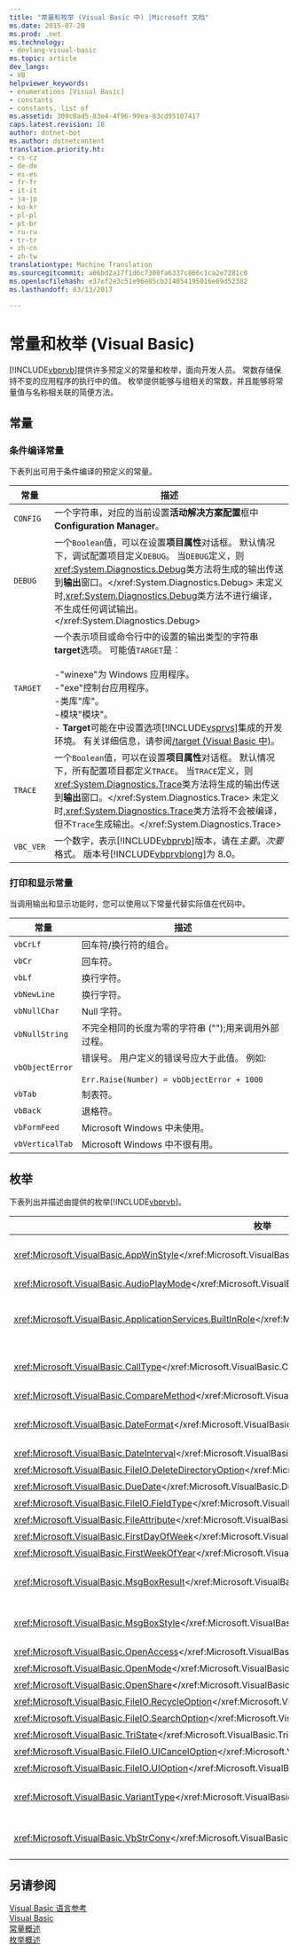```yaml
---
title: "常量和枚举 (Visual Basic 中) |Microsoft 文档"
ms.date: 2015-07-20
ms.prod: .net
ms.technology:
- devlang-visual-basic
ms.topic: article
dev_langs:
- VB
helpviewer_keywords:
- enumerations [Visual Basic]
- constants
- constants, list of
ms.assetid: 309c0ad5-83e4-4f96-99ea-83cd95107417
caps.latest.revision: 18
author: dotnet-bot
ms.author: dotnetcontent
translation.priority.ht:
- cs-cz
- de-de
- es-es
- fr-fr
- it-it
- ja-jp
- ko-kr
- pl-pl
- pt-br
- ru-ru
- tr-tr
- zh-cn
- zh-tw
translationtype: Machine Translation
ms.sourcegitcommit: a06bd2a17f1d6c7308fa6337c866c1ca2e7281c0
ms.openlocfilehash: e37ef2e3c51e96e85cb214054195016e69d52382
ms.lasthandoff: 03/13/2017

---
```

# <a name="constants-and-enumerations-visual-basic"></a>常量和枚举 (Visual Basic)
[!INCLUDE[vbprvb](../../csharp/programming-guide/concepts/linq/includes/vbprvb_md.md)]提供许多预定义的常量和枚举，面向开发人员。 常数存储保持不变的应用程序的执行中的值。 枚举提供能够与组相关的常数，并且能够将常量值与名称相关联的简便方法。  
  
## <a name="constants"></a>常量  
  
### <a name="conditional-compilation-constants"></a>条件编译常量  
 下表列出可用于条件编译的预定义的常量。  
  
|**常量**|**描述**|  
|---|---|  
|`CONFIG`|一个字符串，对应的当前设置**活动解决方案配置**框中**Configuration Manager**。|  
|`DEBUG`|一个`Boolean`值，可以在设置**项目属性**对话框。 默认情况下，调试配置项目定义`DEBUG`。 当`DEBUG`定义，则<xref:System.Diagnostics.Debug>类方法将生成的输出传送到**输出**窗口。</xref:System.Diagnostics.Debug> 未定义时,<xref:System.Diagnostics.Debug>类方法不进行编译，不生成任何调试输出。</xref:System.Diagnostics.Debug>|  
|`TARGET`|一个表示项目或命令行中的设置的输出类型的字符串**target**选项。 可能值`TARGET`是︰<br /><br /> -"winexe"为 Windows 应用程序。<br />-"exe"控制台应用程序。<br />-类库"库"。<br />-模块"模块"。<br />- **Target**可能在中设置选项[!INCLUDE[vsprvs](../../csharp/includes/vsprvs_md.md)]集成的开发环境。 有关详细信息，请参阅[/target (Visual Basic 中)](../../visual-basic/reference/command-line-compiler/target.md)。|  
|`TRACE`|一个`Boolean`值，可以在设置**项目属性**对话框。 默认情况下，所有配置项目都定义`TRACE`。 当`TRACE`定义，则<xref:System.Diagnostics.Trace>类方法将生成的输出传送到**输出**窗口。</xref:System.Diagnostics.Trace> 未定义时,<xref:System.Diagnostics.Trace>类方法将不会被编译，但不`Trace`生成输出。</xref:System.Diagnostics.Trace>|  
|`VBC_VER`|一个数字，表示[!INCLUDE[vbprvb](../../csharp/programming-guide/concepts/linq/includes/vbprvb_md.md)]版本，请在*主要*。*次要*格式。 版本号[!INCLUDE[vbprvblong](../../visual-basic/developing-apps/customizing-extending-my/includes/vbprvblong_md.md)]为 8.0。|  
  
### <a name="print-and-display-constants"></a>打印和显示常量  
 当调用输出和显示功能时，您可以使用以下常量代替实际值在代码中。  
  
|**常量**|**描述**|  
|---|---|  
|`vbCrLf`|回车符/换行符的组合。|  
|`vbCr`|回车符。|  
|`vbLf`|换行字符。|  
|`vbNewLine`|换行字符。|  
|`vbNullChar`|Null 字符。|  
|`vbNullString`|不完全相同的长度为零的字符串 ("");用来调用外部过程。|  
|`vbObjectError`|错误号。 用户定义的错误号应大于此值。 例如: <br /><br /> `Err.Raise(Number) = vbObjectError + 1000`|  
|`vbTab`|制表符。|  
|`vbBack`|退格符。|  
|`vbFormFeed`|Microsoft Windows 中未使用。|  
|`vbVerticalTab`|Microsoft Windows 中不很有用。|  
  
## <a name="enumerations"></a>枚举  
 下表列出并描述由提供的枚举[!INCLUDE[vbprvb](../../csharp/programming-guide/concepts/linq/includes/vbprvb_md.md)]。  
  
|枚举|说明|  
|---|---|  
|<xref:Microsoft.VisualBasic.AppWinStyle></xref:Microsoft.VisualBasic.AppWinStyle>|指示要在调用时，可用于所调用的程序的窗口样式<xref:Microsoft.VisualBasic.Interaction.Shell%2A>函数。</xref:Microsoft.VisualBasic.Interaction.Shell%2A>|  
|<xref:Microsoft.VisualBasic.AudioPlayMode></xref:Microsoft.VisualBasic.AudioPlayMode>|指示如何在调用音频方法时播放声音。|  
|<xref:Microsoft.VisualBasic.ApplicationServices.BuiltInRole></xref:Microsoft.VisualBasic.ApplicationServices.BuiltInRole>|指示角色在调用时，检查类型<xref:Microsoft.VisualBasic.ApplicationServices.User.IsInRole%2A>方法。</xref:Microsoft.VisualBasic.ApplicationServices.User.IsInRole%2A>|  
|<xref:Microsoft.VisualBasic.CallType></xref:Microsoft.VisualBasic.CallType>|指示过程调用时，所调用的类型<xref:Microsoft.VisualBasic.Interaction.CallByName%2A>函数。</xref:Microsoft.VisualBasic.Interaction.CallByName%2A>|  
|<xref:Microsoft.VisualBasic.CompareMethod></xref:Microsoft.VisualBasic.CompareMethod>|指示如何比较字符串时调用比较函数。|  
|<xref:Microsoft.VisualBasic.DateFormat></xref:Microsoft.VisualBasic.DateFormat>|指示如何显示日期时调用<xref:Microsoft.VisualBasic.Strings.FormatDateTime%2A>函数。</xref:Microsoft.VisualBasic.Strings.FormatDateTime%2A>|  
|<xref:Microsoft.VisualBasic.DateInterval></xref:Microsoft.VisualBasic.DateInterval>|指示当调用与日期相关的函数时如何确定日期间隔并设置其格式。|  
|<xref:Microsoft.VisualBasic.FileIO.DeleteDirectoryOption></xref:Microsoft.VisualBasic.FileIO.DeleteDirectoryOption>|指定要从中删除一个目录包含文件或目录时应采取的操作。|  
|<xref:Microsoft.VisualBasic.DueDate></xref:Microsoft.VisualBasic.DueDate>|指示何时付款时调用财务方法。|  
|<xref:Microsoft.VisualBasic.FileIO.FieldType></xref:Microsoft.VisualBasic.FileIO.FieldType>|指示文本字段分隔的还是固定宽度。|  
|<xref:Microsoft.VisualBasic.FileAttribute></xref:Microsoft.VisualBasic.FileAttribute>|指示要在调用文件访问函数时使用的文件属性。|  
|<xref:Microsoft.VisualBasic.FirstDayOfWeek></xref:Microsoft.VisualBasic.FirstDayOfWeek>|指示在调用与日期相关的函数时使用的每周的第一天。|  
|<xref:Microsoft.VisualBasic.FirstWeekOfYear></xref:Microsoft.VisualBasic.FirstWeekOfYear>|指示要在调用与日期相关的函数时使用的年份的第一周。|  
|<xref:Microsoft.VisualBasic.MsgBoxResult></xref:Microsoft.VisualBasic.MsgBoxResult>|指示返回的消息框上按下了哪个按钮<xref:Microsoft.VisualBasic.Interaction.MsgBox%2A>函数。</xref:Microsoft.VisualBasic.Interaction.MsgBox%2A>|  
|<xref:Microsoft.VisualBasic.MsgBoxStyle></xref:Microsoft.VisualBasic.MsgBoxStyle>|指示要在调用时显示的按钮<xref:Microsoft.VisualBasic.Interaction.MsgBox%2A>函数。</xref:Microsoft.VisualBasic.Interaction.MsgBox%2A>|  
|<xref:Microsoft.VisualBasic.OpenAccess></xref:Microsoft.VisualBasic.OpenAccess>|指示如何在调用文件访问函数打开一个文件。|  
|<xref:Microsoft.VisualBasic.OpenMode></xref:Microsoft.VisualBasic.OpenMode>|指示如何在调用文件访问函数打开一个文件。|  
|<xref:Microsoft.VisualBasic.OpenShare></xref:Microsoft.VisualBasic.OpenShare>|指示如何在调用文件访问函数打开一个文件。|  
|<xref:Microsoft.VisualBasic.FileIO.RecycleOption></xref:Microsoft.VisualBasic.FileIO.RecycleOption>|指定是否应被永久删除或放在回收站中一个文件。|  
|<xref:Microsoft.VisualBasic.FileIO.SearchOption></xref:Microsoft.VisualBasic.FileIO.SearchOption>|指定是否以搜索所有或仅为顶级目录。|  
|<xref:Microsoft.VisualBasic.TriState></xref:Microsoft.VisualBasic.TriState>|指示`Boolean`值或数字格式的函数调用时是否应使用默认值。|  
|<xref:Microsoft.VisualBasic.FileIO.UICancelOption></xref:Microsoft.VisualBasic.FileIO.UICancelOption>|指定应使用哪些用户单击时执行此操作**取消**一次操作中。|  
|<xref:Microsoft.VisualBasic.FileIO.UIOption></xref:Microsoft.VisualBasic.FileIO.UIOption>|指定在复制、 删除或移动文件或目录时显示进度对话框。|  
|<xref:Microsoft.VisualBasic.VariantType></xref:Microsoft.VisualBasic.VariantType>|指示返回的变体对象的类型<xref:Microsoft.VisualBasic.Information.VarType%2A>函数。</xref:Microsoft.VisualBasic.Information.VarType%2A>|  
|<xref:Microsoft.VisualBasic.VbStrConv></xref:Microsoft.VisualBasic.VbStrConv>|指示哪种类型的转换调用时要执行<xref:Microsoft.VisualBasic.Strings.StrConv%2A>函数。</xref:Microsoft.VisualBasic.Strings.StrConv%2A>|  
  
## <a name="see-also"></a>另请参阅  
 [Visual Basic 语言参考](../../visual-basic/language-reference/index.md)   
 [Visual Basic](../../visual-basic/index.md)   
 [常量概述](../../visual-basic/programming-guide/language-features/constants-enums/constants-overview.md)   
 [枚举概述](../../visual-basic/programming-guide/language-features/constants-enums/enumerations-overview.md)
